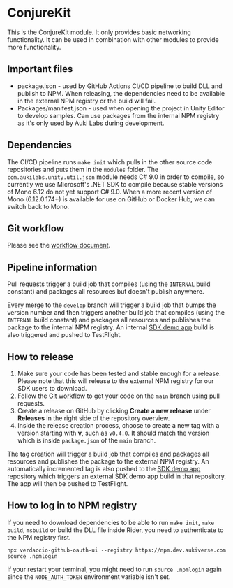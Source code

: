 # ConjureKit

This is the ConjureKit module. It only provides basic networking functionality. It can be used in combination with other modules to provide more functionality.

## Important files

* package.json - used by GitHub Actions CI/CD pipeline to build DLL and publish to NPM. When releasing, the dependencies need to be available in the external NPM registry or the build will fail.
* Packages/manifest.json - used when opening the project in Unity Editor to develop samples. Can use packages from the internal NPM registry as it's only used by Auki Labs during development.

## Dependencies
The CI/CD pipeline runs `make init` which pulls in the other source code repositories and puts them in the `modules` folder. The `com.aukilabs.unity.util.json` module needs C# 9.0 in order to compile, so currently we use Microsoft's .NET SDK to compile because stable versions of Mono 6.12 do not yet support C# 9.0. When a more recent version of Mono (6.12.0.174+) is available for use on GitHub or Docker Hub, we can switch back to Mono.

## Git workflow
Please see the [workflow document](https://github.com/aukilabs/documentation/blob/main/GITHUB_WORKFLOW.md).

## Pipeline information
Pull requests trigger a build job that compiles (using the `INTERNAL` build constant) and packages all resources but doesn't publish anywhere.

Every merge to the `develop` branch will trigger a build job that bumps the version number and then triggers another build job that compiles (using the `INTERNAL` build constant) and packages all resources and publishes the package to the internal NPM registry. An internal [SDK demo app](https://github.com/aukilabs/AukiUnitySDKDemo) build is also triggered and pushed to TestFlight.

## How to release
1. Make sure your code has been tested and stable enough for a release. Please note that this will release to the external NPM registry for our SDK users to download.
2. Follow the [Git workflow](https://github.com/aukilabs/documentation/blob/main/GITHUB_WORKFLOW.md#branches-and-releases) to get your code on the `main` branch using pull requests.
3. Create a release on GitHub by clicking **Create a new release** under **Releases** in the right side of the repository overview.
4. Inside the release creation process, choose to create a new tag with a version starting with **v**, such as `v0.4.0`. It should match the version which is inside `package.json` of the `main` branch.

The tag creation will trigger a build job that compiles and packages all resources and publishes the package to the external NPM registry. An automatically incremented tag is also pushed to the [SDK demo app](https://github.com/aukilabs/AukiUnitySDKDemo) repository which triggers an external SDK demo app build in that repository. The app will then be pushed to TestFlight.

## How to log in to NPM registry
If you need to download dependencies to be able to run `make init`, `make build`, `msbuild` or build the DLL file inside Rider, you need to authenticate to the NPM registry first.

```
npx verdaccio-github-oauth-ui --registry https://npm.dev.aukiverse.com
source .npmlogin
```
If your restart your terminal, you might need to run `source .npmlogin` again since the `NODE_AUTH_TOKEN` environment variable isn't set.
